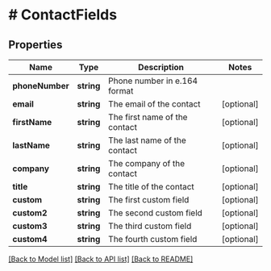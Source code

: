 # # ContactFields

## Properties

Name | Type | Description | Notes
------------ | ------------- | ------------- | -------------
**phoneNumber** | **string** | Phone number in e.164 format |
**email** | **string** | The email of the contact | [optional]
**firstName** | **string** | The first name of the contact | [optional]
**lastName** | **string** | The last name of the contact | [optional]
**company** | **string** | The company of the contact | [optional]
**title** | **string** | The title of the contact | [optional]
**custom** | **string** | The first custom field | [optional]
**custom2** | **string** | The second custom field | [optional]
**custom3** | **string** | The third custom field | [optional]
**custom4** | **string** | The fourth custom field | [optional]

[[Back to Model list]](../../README.md#models) [[Back to API list]](../../README.md#endpoints) [[Back to README]](../../README.md)

